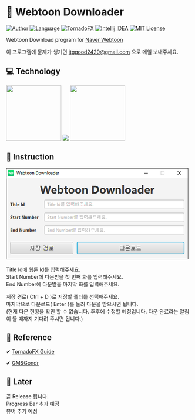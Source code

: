 #  📁 Webtoon Downloader

[![Author](https://img.shields.io/badge/author-Im--Tae-red.svg)]( https://github.com/Im-Tae ) [![Language](https://img.shields.io/badge/language-Kotlin-green.svg)](  https://kotlinlang.org/  ) [![TornadoFX](https://img.shields.io/badge/gui-TornadoFX%201.7.19-green.svg)](https://travis-ci.org/edvin/tornadofx) [![Intellij IDEA](https://img.shields.io/badge/tools-Intellij%20IDEA-green.svg)]( https://www.jetbrains.com/idea/ ) [![MIT License](https://img.shields.io/badge/license-MIT%20License-blue.svg)]( https://opensource.org/licenses/MIT )

Webtoon Download program for [Naver Webtoon]( https://comic.naver.com/ )

이 프로그램에 문제가 생기면 itggood2420@gmail.com 으로 메일 보내주세요.





## 💻 Technology


<p float="left">
<img src="https://avatars2.githubusercontent.com/u/1446536?s=200&amp;v=4 = 100px" width="150" height="150" />

<img src="https://github.com/edvin/tornadofx/blob/master/graphics/tornado-fx-logo.png?raw=true" />

<img src="https://upload.wikimedia.org/wikipedia/commons/thumb/d/d5/IntelliJ_IDEA_Logo.svg/1200px-IntelliJ_IDEA_Logo.svg.png" width="150" height="150"/>
</p>





##   📃 Instruction 

![Main Screen](https://github.com/Im-Tae/WebtoonDownloader/blob/master/design/main.png?raw=true)

Title Id에 웹툰 Id를 입력해주세요.</br>
Start Number에 다운받을 첫 번째 화를 입력해주세요.</br>
End Number에 다운받을 마지막 화를 입력해주세요.</br>

저장 경로( Ctrl + D )로 저장할 폴더를 선택해주세요.</br>
마지막으로 다운로드( Enter )를 눌러 다운을 받으시면 됩니다.</br>
(현재 다운 현황을 확인 할 수 없습니다. 추후에 수정할 예정입니다. 다운 완료라는 알림이 뜰 때까지 기다려 주시면 됩니다.)




##  🧷 Reference



 ✔  [TornadoFX Guide]( https://edvin.gitbooks.io/tornadofx-guide/ )

 ✔  [GMSGondr]( http://www.gmsgondr.net/lecture/1/23 )





## 📅 Later

곧 Release 됩니다.</br>
Progress Bar 추가 예정</br>
뷰어 추가 예정
